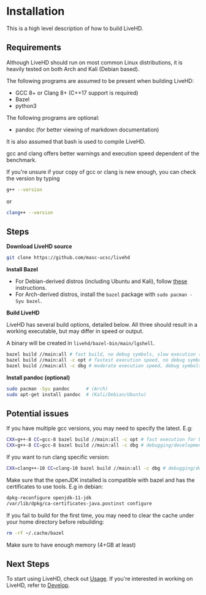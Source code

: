 # Installation

This is a high level description of how to build LiveHD.

## Requirements

Although LiveHD should run on most common Linux distributions, it is heavily tested on both Arch and Kali (Debian based).

The following programs are assumed to be present when building LiveHD:

- GCC 8+ or Clang 8+ (C++17 support is required)
- Bazel
- python3

The following programs are optional:

- pandoc (for better viewing of markdown documentation)

It is also assumed that bash is used to compile LiveHD.

gcc and clang offers better warnings and execution speed dependent of the benchmark.

If you're unsure if your copy of gcc or clang is new enough, you can check the version by typing

```sh
g++ --version
```

or

```sh
clang++ --version
```

## Steps

**Download LiveHD source**

```sh
git clone https://github.com/masc-ucsc/livehd
```

**Install Bazel**

- For Debian-derived distros (including Ubuntu and Kali), follow [these](https://docs.bazel.build/versions/master/install-ubuntu.html) instructions.
- For Arch-derived distros, install the `bazel` package with `sudo pacman -Syu bazel`.

**Build LiveHD**

LiveHD has several build options, detailed below. All three should result in a working executable, but may differ in speed or output.

A binary will be created in `livehd/bazel-bin/main/lgshell`.

```sh
bazel build //main:all # fast build, no debug symbols, slow execution (default)
bazel build //main:all -c opt # fastest execution speed, no debug symbols, no assertions
bazel build //main:all -c dbg # moderate execution speed, debug symbols
```

**Install pandoc (optional)**

```sh
sudo pacman -Syu pandoc      # (Arch)
sudo apt-get install pandoc  # (Kali/Debian/Ubuntu)
```

## Potential issues

If you have multiple gcc versions, you may need to specify the latest. E.g:

```sh
CXX=g++-8 CC=gcc-8 bazel build //main:all -c opt # fast execution for benchmarking
CXX=g++-8 CC=gcc-8 bazel build //main:all -c dbg # debugging/development
```

If you want to run clang specific version:

```sh
CXX=clang++-10 CC=clang-10 bazel build //main:all -c dbg # debugging/development
```

Make sure that the openJDK installed is compatible with bazel and has the certificates to use tools. E.g in debian:

```sh
dpkg-reconfigure openjdk-11-jdk
/var/lib/dpkg/ca-certificates-java.postinst configure
```

If you fail to build for the first time, you may need to clear the cache under your home directory before rebuilding:

```sh
rm -rf ~/.cache/bazel
```

Make sure to have enough memory (4+GB at least)

## Next Steps

To start using LiveHD, check out [Usage](./Usage.md). If you're interested in working on LiveHD, refer to [Develop](./Develop.md).
